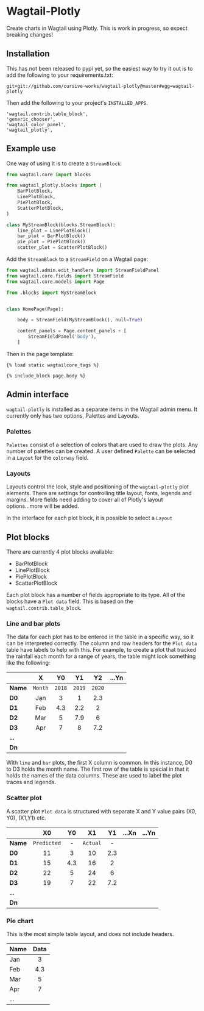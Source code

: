 # Wagtail-Plotly

Create charts in Wagtail using Plotly. This is work in progress, so expect breaking changes!

## Installation

This has not been released to pypi yet, so the easiest way to try it out is to add the following to your requirements.txt:

```
git+git://github.com/cursive-works/wagtail-plotly@master#egg=wagtail-plotly
```

Then add the following to your project's `INSTALLED_APPS`.

```
'wagtail.contrib.table_block',
'generic_chooser',
'wagtail_color_panel',
'wagtail_plotly',
```

## Example use

 One way of using it is to create a `StreamBlock`:

```python
from wagtail.core import blocks

from wagtail_plotly.blocks import (
    BarPlotBlock,
    LinePlotBlock,
    PiePlotBlock,
    ScatterPlotBlock,
)

class MyStreamBlock(blocks.StreamBlock):
    line_plot = LinePlotBlock()
    bar_plot = BarPlotBlock()
    pie_plot = PiePlotBlock()
    scatter_plot = ScatterPlotBlock()
```

Add the `StreamBlock` to a `StreamField` on a Wagtail page:

```python
from wagtail.admin.edit_handlers import StreamFieldPanel
from wagtail.core.fields import StreamField
from wagtail.core.models import Page

from .blocks import MyStreamBlock


class HomePage(Page):

    body = StreamField(MyStreamBlock(), null=True)

    content_panels = Page.content_panels + [
        StreamFieldPanel('body'),
    ]
```
Then in the page template:

```
{% load static wagtailcore_tags %}

{% include_block page.body %}
```

## Admin interface

`wagtail-plotly` is installed as a separate items in the Wagtail admin menu. It currently only has two options, Palettes and Layouts.

### Palettes

`Palettes` consist of a selection of colors that are used to draw the plots. Any number of palettes can be created. A user defined `Palette` can be selected in a `Layout` for the `colorway` field.

### Layouts

Layouts control the look, style and positioning of the `wagtail-plotly` plot elements. There are settings for controlling title layout, fonts, legends and margins. More fields need adding to cover all of Plotly's layout options...more will be added.

In the interface for each plot block, it is possible to select a `Layout`

## Plot blocks

There are currently 4 plot blocks available:

* BarPlotBlock
* LinePlotBlock
* PiePlotBlock
* ScatterPlotBlock

Each plot block has a number of fields appropriate to its type. All of the blocks have a `Plot data` field. This is based on the `wagtail.contrib.table_block`.

### Line and bar plots

The data for each plot has to be entered in the table in a specific way, so it can be interpreted correctly. The column and row headers for the `Plot data` table have labels to help with this. For example, to create a plot that tracked the rainfall each month for a range of years, the table might look something like the following:

|          | X       | Y0     | Y1     | Y2     | ...Yn  |
|----------|:-------:|:------:|:------:|:------:|:------:|
| **Name** | `Month` | `2018` | `2019` | `2020` |        |
| **D0**   | Jan     | 3      | 1      | 2.3    |        |
| **D1**   | Feb     | 4.3    | 2.2    | 2      |        |
| **D2**   | Mar     | 5      | 7.9    | 6      |        |
| **D3**   | Apr     | 7      | 8      | 7.2    |        |
| **...**  |         |        |        |        |        |
| **Dn**   |         |        |        |        |        |

With `line` and `bar` plots, the first X column is common. In this instance, D0 to D3 holds the month name. The first row of the table is special in that it holds the names of the data columns. These are used to label the plot traces and legends.

### Scatter plot

A scatter plot `Plot data` is structured with separate X and Y value pairs (X0, Y0), (X1,Y1) etc.

|          | X0          | Y0     | X1       | Y1     |...Xn     | ...Yn  |
|----------|:-----------:|:------:|:--------:|:------:|:--------:|:------:|
| **Name** | `Predicted` | -      | `Actual` | -      |          |        |
| **D0**   | 11          | 3      | 10       | 2.3    |          |        |
| **D1**   | 15          | 4.3    | 16       | 2      |          |        |
| **D2**   | 22          | 5      | 24       | 6      |          |        |
| **D3**   | 19          | 7      | 22       | 7.2    |          |        |
| **...**  |             |        |          |        |          |        |
| **Dn**   |             |        |          |        |          |        |

### Pie chart

This is the most simple table layout, and does not include headers.

| **Name** | **Data** |
|----------|:--------:|
| Jan      | 3        |
| Feb      | 4.3      |
| Mar      | 5        |
| Apr      | 7        |
| ...      |          |

